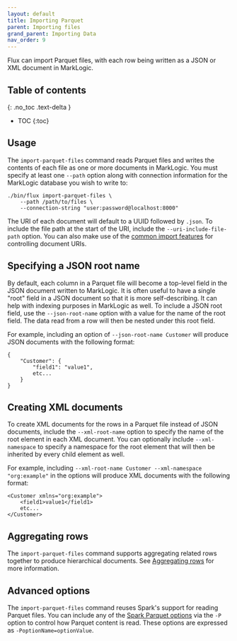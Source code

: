```yaml
---
layout: default
title: Importing Parquet
parent: Importing files
grand_parent: Importing Data
nav_order: 9
---
```


Flux can import Parquet files, with each row being written as a JSON or XML document in MarkLogic.

## Table of contents
{: .no_toc .text-delta }

- TOC
{:toc}

## Usage

The `import-parquet-files` command reads Parquet files and writes the contents of each file as one or more
documents in MarkLogic. You must specify at least one `--path` option along with connection information for the 
MarkLogic database you wish to write to:

```
./bin/flux import-parquet-files \
    --path /path/to/files \
    --connection-string "user:password@localhost:8000"
```

The URI of each document will default to a UUID followed by `.json`. To include the file path at the start of the URI,
include the `--uri-include-file-path` option. You can also make use of the 
[common import features](../common-import-features.md) for controlling document URIs.

## Specifying a JSON root name

By default, each column in a Parquet file will become a top-level field in the JSON document written to
MarkLogic. It is often useful to have a single "root" field in a JSON document so that it is more self-describing. It
can help with indexing purposes in MarkLogic as well. To include a JSON root field, use the `--json-root-name` option with
a value for the name of the root field. The data read from a row will then be nested under this root field.

For example, including an option of `--json-root-name Customer` will produce JSON documents with the following format:

```
{
    "Customer": {
        "field1": "value1",
        etc...
    }
}
```

## Creating XML documents

To create XML documents for the rows in a Parquet file instead of JSON documents, include the `--xml-root-name`
option to specify the name of the root element in each XML document. You can optionally include `--xml-namespace` to
specify a namespace for the root element that will then be inherited by every child element as well.

For example, including `--xml-root-name Customer --xml-namespace "org:example"` in the options will produce XML
documents with the following format:

```
<Customer xmlns="org:example">
    <field1>value1</field1>
    etc...
</Customer>
```

## Aggregating rows

The `import-parquet-files` command supports aggregating related rows together to produce hierarchical documents. See
[Aggregating rows](../aggregating-rows.md) for more information.

## Advanced options

The `import-parquet-files` command reuses Spark's support for reading Parquet files. You can include any of
the [Spark Parquet options](https://spark.apache.org/docs/latest/sql-data-sources-parquet.html) via the `-P` option
to control how Parquet content is read. These options are expressed as `-PoptionName=optionValue`.
